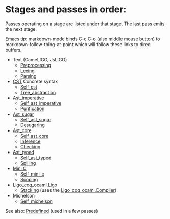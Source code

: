 # Stages and passes in order:

Passes operating on a stage are listed under that stage. The last pass
emits the next stage.

Emacs tip: markdown-mode binds C-c C-o (also middle mouse button) to
markdown-follow-thing-at-point which will follow these links to dired
buffers.

- Text (CameLIGO, JsLIGO)
  - [Preprocessing](./passes/00-preprocessing)
  - [Lexing](./passes/01-lexing)
  - [Parsing](./passes/02-parsing)
- [CST](./stages/1-cst) Concrete syntax
  - [Self\_cst](./passes/03-self_cst)
  - [Tree\_abstraction](./passes/04-tree_abstraction)
- [Ast\_imperative](./stages/2-ast_imperative)
  - [Self\_ast\_imperative](./passes/05-self_ast_imperative)
  - [Purification](./passes/06-purification)
- [Ast\_sugar](./stages/3-ast_sugar)
  - [Self\_ast\_sugar](./passes/07-self_ast_sugar)
  - [Desugaring](./passes/08-desugaring)
- [Ast\_core](./stages/4-ast_core)
  - [Self\_ast\_core](./passes/09-self_ast_core)
  - [Inference](./passes/09.5-inference)
  - [Checking](./passes/10-checking)
- [Ast\_typed](./stages/5-ast_typed)
  - [Self\_ast\_typed](./passes/11-self_ast_typed)
  - [Spilling](./passes/12-spilling)
- [Mini C](./stages/6-mini_c)
  - [Self\_mini\_c](./passes/13-self_mini_c)
  - [Scoping](./passes/14-scoping)
- [Ligo\_coq\_ocaml.Ligo](./coq/ligo.v)
  - [Stacking](./passes/15-stacking)
    (uses the [Ligo\_coq\_ocaml.Compiler](./coq/compiler.v))
- Michelson
  - [Self\_michelson](./passes/16-self_michelson)

See also: [Predefined](./passes/predefined) (used in a few passes)
